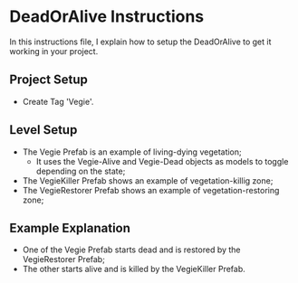# DeadOrAlive Instructions

In this instructions file, I explain how to setup the DeadOrAlive to get it working in
your project.

## Project Setup

- Create Tag 'Vegie'.

## Level Setup

- The Vegie Prefab is an example of living-dying vegetation;
	- It uses the Vegie-Alive and Vegie-Dead objects as models to toggle depending on the state;
- The VegieKiller Prefab shows an example of vegetation-killig zone;
- The VegieRestorer Prefab shows an example of vegetation-restoring zone;

## Example Explanation

- One of the Vegie Prefab starts dead and is restored by the VegieRestorer Prefab;
- The other starts alive and is killed by the VegieKiller Prefab.






